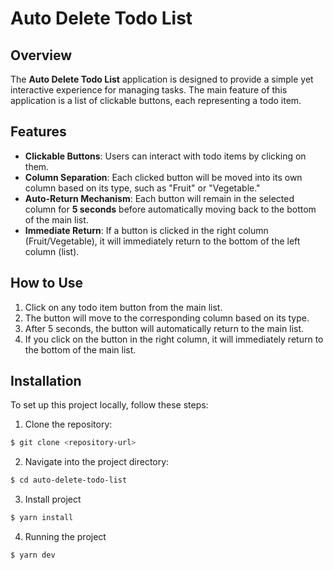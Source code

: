# Auto Delete Todo List

## Overview
The **Auto Delete Todo List** application is designed to provide a simple yet interactive experience for managing tasks. The main feature of this application is a list of clickable buttons, each representing a todo item. 

## Features
- **Clickable Buttons**: Users can interact with todo items by clicking on them.
- **Column Separation**: Each clicked button will be moved into its own column based on its type, such as "Fruit" or "Vegetable."
- **Auto-Return Mechanism**: Each button will remain in the selected column for **5 seconds** before automatically moving back to the bottom of the main list.
- **Immediate Return**: If a button is clicked in the right column (Fruit/Vegetable), it will immediately return to the bottom of the left column (list).

## How to Use
1. Click on any todo item button from the main list.
2. The button will move to the corresponding column based on its type.
3. After 5 seconds, the button will automatically return to the main list.
4. If you click on the button in the right column, it will immediately return to the bottom of the main list.

## Installation
To set up this project locally, follow these steps:

1. Clone the repository:
```bash
$ git clone <repository-url>
```

2. Navigate into the project directory:
```bash
$ cd auto-delete-todo-list
```

3. Install project
```bash
$ yarn install
```

4. Running the project
```bash
$ yarn dev
```


